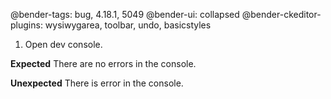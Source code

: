@bender-tags: bug, 4.18.1, 5049
@bender-ui: collapsed
@bender-ckeditor-plugins: wysiwygarea, toolbar, undo, basicstyles

1. Open dev console.

**Expected** There are no errors in the console.

**Unexpected** There is error in the console.
